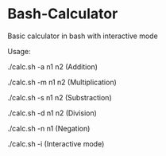 # Bash-Calculator
Basic calculator in bash with interactive mode

Usage:

./calc.sh -a n1 n2 (Addition)

./calc.sh -m n1 n2 (Multiplication)

./calc.sh -s n1 n2 (Substraction)

./calc.sh -d n1 n2 (Division)

./calc.sh -n n1 (Negation)

./calc.sh -i (Interactive mode)
